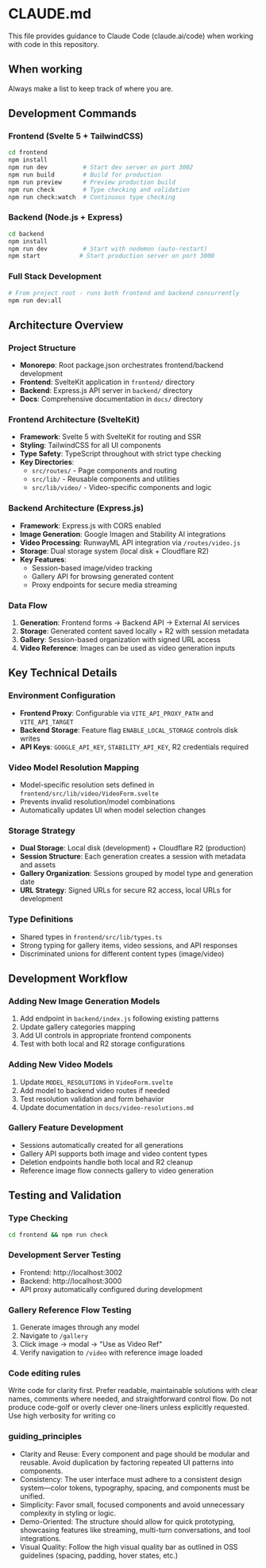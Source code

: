 # CLAUDE.md

This file provides guidance to Claude Code (claude.ai/code) when working with code in this repository.

## When working

Always make a list to keep track of where you are.

## Development Commands

### Frontend (Svelte 5 + TailwindCSS)

```bash
cd frontend
npm install
npm run dev          # Start dev server on port 3002
npm run build        # Build for production
npm run preview      # Preview production build
npm run check        # Type checking and validation
npm run check:watch  # Continuous type checking
```

### Backend (Node.js + Express)

```bash
cd backend
npm install
npm run dev          # Start with nodemon (auto-restart)
npm start           # Start production server on port 3000
```

### Full Stack Development

```bash
# From project root - runs both frontend and backend concurrently
npm run dev:all
```

## Architecture Overview

### Project Structure

- **Monorepo**: Root package.json orchestrates frontend/backend development
- **Frontend**: SvelteKit application in `frontend/` directory
- **Backend**: Express.js API server in `backend/` directory
- **Docs**: Comprehensive documentation in `docs/` directory

### Frontend Architecture (SvelteKit)

- **Framework**: Svelte 5 with SvelteKit for routing and SSR
- **Styling**: TailwindCSS for all UI components
- **Type Safety**: TypeScript throughout with strict type checking
- **Key Directories**:
  - `src/routes/` - Page components and routing
  - `src/lib/` - Reusable components and utilities
  - `src/lib/video/` - Video-specific components and logic

### Backend Architecture (Express.js)

- **Framework**: Express.js with CORS enabled
- **Image Generation**: Google Imagen and Stability AI integrations
- **Video Processing**: RunwayML API integration via `/routes/video.js`
- **Storage**: Dual storage system (local disk + Cloudflare R2)
- **Key Features**:
  - Session-based image/video tracking
  - Gallery API for browsing generated content
  - Proxy endpoints for secure media streaming

### Data Flow

1. **Generation**: Frontend forms → Backend API → External AI services
2. **Storage**: Generated content saved locally + R2 with session metadata
3. **Gallery**: Session-based organization with signed URL access
4. **Video Reference**: Images can be used as video generation inputs

## Key Technical Details

### Environment Configuration

- **Frontend Proxy**: Configurable via `VITE_API_PROXY_PATH` and `VITE_API_TARGET`
- **Backend Storage**: Feature flag `ENABLE_LOCAL_STORAGE` controls disk writes
- **API Keys**: `GOOGLE_API_KEY`, `STABILITY_API_KEY`, R2 credentials required

### Video Model Resolution Mapping

- Model-specific resolution sets defined in `frontend/src/lib/video/VideoForm.svelte`
- Prevents invalid resolution/model combinations
- Automatically updates UI when model selection changes

### Storage Strategy

- **Dual Storage**: Local disk (development) + Cloudflare R2 (production)
- **Session Structure**: Each generation creates a session with metadata and assets
- **Gallery Organization**: Sessions grouped by model type and generation date
- **URL Strategy**: Signed URLs for secure R2 access, local URLs for development

### Type Definitions

- Shared types in `frontend/src/lib/types.ts`
- Strong typing for gallery items, video sessions, and API responses
- Discriminated unions for different content types (image/video)

## Development Workflow

### Adding New Image Generation Models

1. Add endpoint in `backend/index.js` following existing patterns
2. Update gallery categories mapping
3. Add UI controls in appropriate frontend components
4. Test with both local and R2 storage configurations

### Adding New Video Models

1. Update `MODEL_RESOLUTIONS` in `VideoForm.svelte`
2. Add model to backend video routes if needed
3. Test resolution validation and form behavior
4. Update documentation in `docs/video-resolutions.md`

### Gallery Feature Development

- Sessions automatically created for all generations
- Gallery API supports both image and video content types
- Deletion endpoints handle both local and R2 cleanup
- Reference image flow connects gallery to video generation

## Testing and Validation

### Type Checking

```bash
cd frontend && npm run check
```

### Development Server Testing

- Frontend: http://localhost:3002
- Backend: http://localhost:3000
- API proxy automatically configured during development

### Gallery Reference Flow Testing

1. Generate images through any model
2. Navigate to `/gallery`
3. Click image → modal → "Use as Video Ref"
4. Verify navigation to `/video` with reference image loaded

### Code editing rules

Write code for clarity first. Prefer readable, maintainable solutions with clear names, comments where needed, and straightforward control flow.
Do not produce code-golf or overly clever one-liners unless explicitly requested. Use high verbosity for writing co

### guiding_principles

- Clarity and Reuse: Every component and page should be modular and reusable. Avoid duplication by factoring repeated UI patterns into components.
- Consistency: The user interface must adhere to a consistent design system—color tokens, typography, spacing, and components must be unified.
- Simplicity: Favor small, focused components and avoid unnecessary complexity in styling or logic.
- Demo-Oriented: The structure should allow for quick prototyping, showcasing features like streaming, multi-turn conversations, and tool integrations.
- Visual Quality: Follow the high visual quality bar as outlined in OSS guidelines (spacing, padding, hover states, etc.)
